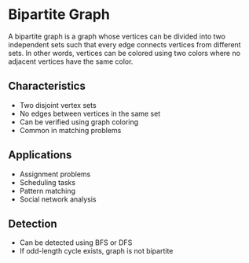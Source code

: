 # Bipartite Graph
A bipartite graph is a graph whose vertices can be divided into two independent sets such that every edge connects vertices from different sets. In other words, vertices can be colored using two colors where no adjacent vertices have the same color.

## Characteristics
- Two disjoint vertex sets
- No edges between vertices in the same set
- Can be verified using graph coloring
- Common in matching problems

## Applications
- Assignment problems
- Scheduling tasks
- Pattern matching
- Social network analysis

## Detection
- Can be detected using BFS or DFS
- If odd-length cycle exists, graph is not bipartite